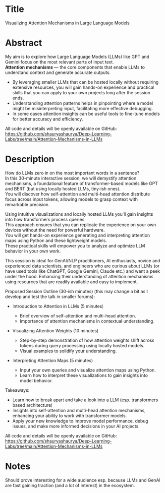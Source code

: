 # Title 
Visualizing Attention Mechanisms in Large Language Models
   
# Abstract  

My aim is to explore how Large Language Models (LLMs) like GPT and Gemini focus on the most relevant parts of input text.   
**Attention mechanisms** — the core components that enable LLMs to understand context and generate accurate outputs.   
* By leveraging smaller LLMs that can be hosted locally without requiring extensive resources, you will gain hands-on experience and practical skills that you can apply to your own projects long after the session ends.    
* Understanding attention patterns helps in pinpointing where a model might be misinterpreting input, facilitating more effective debugging.    
* In some cases attention insights can be useful tools to fine-tune models for better accuracy and efficiency.   
    
All code and details will be openly available on GitHub: https://github.com/shauryashaurya/Deep-Learning-Labs/tree/main/Attention-Mechanisms-in-LLMs
    
# Description    
  
How do LLMs zero in on the most important words in a sentence?  
In this 30-minute interactive session, we will demystify attention mechanisms, a foundational feature of transformer-based models like GPT and BERT (but using locally hosted LLMs, tiny-ish ones).   
You will discover how self-attention and multi-head attention distribute focus across input tokens, allowing models to grasp context with remarkable precision.

Using intuitive visualizations and locally hosted LLMs you'll gain insights into how transformers process queries.  
This approach ensures that you can replicate the experience on your own devices without the need for powerful hardware.   
You will get hands-on experience generating and interpreting attention maps using Python and these lightweight models.    
These practical skills will empower you to analyze and optimize LLM behavior in your own work.  
  
This session is ideal for GenAI/NLP practitioners, AI enthusiasts, novice and experienced data scientists, and engineers who are curious about LLMs (or have used tools like ChatGPT, Google Gemini, Claude etc.) and want a peek under the hood.
Enhancing their understanding of attention mechanisms using resources that are readily available and easy to implement.

Proposed Session Outline (30-ish minutes) (this may change a bit as I develop and test the talk in smaller forums):

* Introduction to Attention in LLMs (5 minutes)  
   - Brief overview of self-attention and multi-head attention.  
   - Importance of attention mechanisms in contextual understanding.  
  
* Visualizing Attention Weights (10 minutes)   
   - Step-by-step demonstration of how attention weights shift across tokens during query processing using locally hosted models.   
   - Visual examples to solidify your understanding.   
   
* Interpreting Attention Maps (5 minutes)  
   - Input your own queries and visualize attention maps using Python.  
   - Learn how to interpret these visualizations to gain insights into model behavior.  

Takeaways:
- Learn how to break apart and take a look into a LLM (esp. transformers based architecture)
- Insights into self-attention and multi-head attention mechanisms, enhancing your ability to work with transformer models.
- Apply your new knowledge to improve model performance, debug issues, and make more informed decisions in your AI projects.
  
All code and details will be openly available on GitHub: https://github.com/shauryashaurya/Deep-Learning-Labs/tree/main/Attention-Mechanisms-in-LLMs


# Notes
Should prove interesting for a wide audience esp. because LLMs and GenAI are fast gaining traction (and a lot of interest) in the ecosystem.